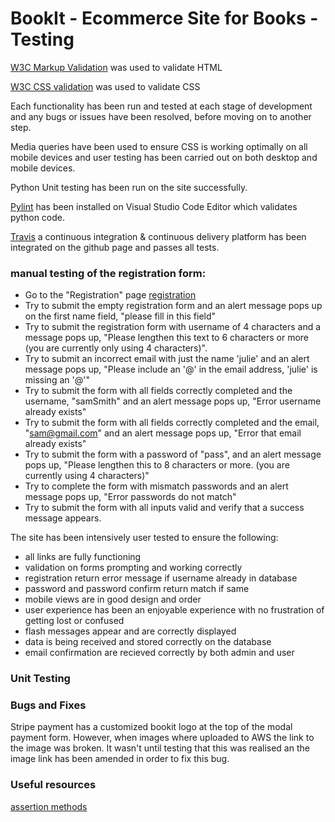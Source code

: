 # BookIt - Ecommerce Site for Books - Testing 

[W3C Markup Validation]( https://validator.w3.org/) was used to validate HTML


[W3C CSS validation](https://jigsaw.w3.org/css-validator/) was used to validate CSS

Each functionality has been run and tested at each stage of development and any bugs or issues have been resolved, before moving on to another step.  

Media queries have been used to ensure CSS is working optimally on all mobile devices and user testing has been carried out on both desktop and mobile devices.

Python Unit testing has been run on the site successfully.

[Pylint](https://pypi.org/project/pylint/) has been installed on Visual Studio Code Editor which validates python code.

[Travis](https://travis-ci.org/) a continuous integration & continuous delivery platform has been integrated on the github page and passes all tests.


### manual testing of the registration form:

- Go to the "Registration" page [registration](https://bookit-online-book-store.herokuapp.com/accounts/register)
- Try to submit the empty registration form and an alert message pops up on the first name field, "please fill in this field"
- Try to submit the registration form with username of 4 characters and a message pops up, "Please lengthen this text to 6 characters or more (you are currently only using 4 characters)".
- Try to submit an incorrect email with just the name 'julie' and an alert message pops up, "Please include an '@' in the email address, 'julie' is missing an '@'"
- Try to submit the form with all fields correctly completed and the username, "samSmith" and an alert message pops up, "Error username already exists"
- Try to submit the form with all fields correctly completed and the email, "sam@gmail.com" and an alert message pops up, "Error that email already exists"
- Try to submit the form with a password of "pass", and an alert message pops up, "Please lengthen this to 8 characters or more.  (you are currently using 4 characters)" 
- Try to complete the form with mismatch passwords and an alert message pops up, "Error passwords do not match"
- Try to submit the form with all inputs valid and verify that a success message appears.

The site has been intensively user tested to ensure the following:

- all links are fully functioning
- validation on forms prompting and working correctly
- registration return error message if username already in database
- password and password confirm return match if same
- mobile views are in good design and order
- user experience has been an enjoyable experience with no frustration of getting lost or confused
- flash messages appear and are correctly displayed
- data is being received and stored correctly on the database
- email confirmation are recieved correctly by both admin and user

### Unit Testing


### Bugs and Fixes

Stripe payment has a customized bookit logo at the top of the modal payment form.  However, when images where uploaded to AWS the link to the image was broken.  It wasn't until testing that this was realised an the image link has been amended in order to fix this bug.

### Useful resources

[assertion methods](https://docs.python.org/3/library/unittest.html#assert-methods)
